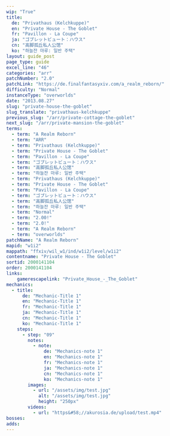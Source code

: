 ```yaml
---
wip: "True"
title:
  de: "Privathaus (Kelchkuppe)"
  en: "Private House - The Goblet"
  fr: "Pavillon - La Coupe"
  ja: "ゴブレットビュート：ハウス"
  cn: "高脚孤丘私人公馆"
  ko: "하늘잔 마루: 일반 주택"
layout: guide_post
page_type: guide
excel_line: "46"
categories: "arr"
patchNumber: "2.0"
patchLink: "https://de.finalfantasyxiv.com/a_realm_reborn/"
difficulty: "Normal"
instanceType: "overworlds"
date: "2013.08.27"
slug: "private-house-the-goblet"
slug_translate: "privathaus-kelchkuppe"
previous_slug: "/arr/private-cottage-the-goblet"
next_slug: "/arr/private-mansion-the-goblet"
terms:
  - term: "A Realm Reborn"
  - term: "ARR"
  - term: "Privathaus (Kelchkuppe)"
  - term: "Private House - The Goblet"
  - term: "Pavillon - La Coupe"
  - term: "ゴブレットビュート：ハウス"
  - term: "高脚孤丘私人公馆"
  - term: "하늘잔 마루: 일반 주택"
  - term: "Privathaus (Kelchkuppe)"
  - term: "Private House - The Goblet"
  - term: "Pavillon - La Coupe"
  - term: "ゴブレットビュート：ハウス"
  - term: "高脚孤丘私人公馆"
  - term: "하늘잔 마루: 일반 주택"
  - term: "Normal"
  - term: "2.00!"
  - term: "2.0!"
  - term: "A Realm Reborn"
  - term: "overworlds"
patchName: "A Realm Reborn"
mapid: "w1i2"
mappath: "ffxiv/wil_w1/ind/w1i2/level/w1i2"
contentname: "Private House - The Goblet"
sortid: 2000141104
order: 2000141104
links:
    gamerescapelink: "Private_House_-_The_Goblet"
mechanics:
  - title:
      de: "Mechanic-Title 1"
      en: "Mechanic-Title 1"
      fr: "Mechanic-Title 1"
      ja: "Mechanic-Title 1"
      cn: "Mechanic-Title 1"
      ko: "Mechanic-Title 1"
    steps:
      - step: "09"
        notes:
          - note:
              de: "Mechanics-note 1"
              en: "Mechanics-note 1"
              fr: "Mechanics-note 1"
              ja: "Mechanics-note 1"
              cn: "Mechanics-note 1"
              ko: "Mechanics-note 1"
        images:
          - url: "/assets/img/test.jpg"
            alt: "/assets/img/test.jpg"
            height: "250px"
        videos:
          - url: "https&#58;//akurosia.de/upload/test.mp4"
bosses:
adds:
---
```

